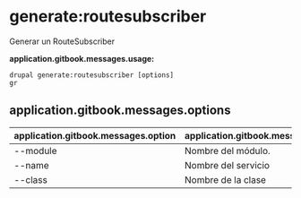 # generate:routesubscriber
Generar un RouteSubscriber

**application.gitbook.messages.usage:**
```
drupal generate:routesubscriber [options]
gr
```

## application.gitbook.messages.options
application.gitbook.messages.option | application.gitbook.messages.details
-------|-------------
--module | Nombre del módulo.
--name | Nombre del servicio
--class | Nombre de la clase
